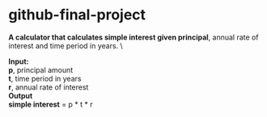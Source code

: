 # github-final-project
**A calculator that calculates simple interest given principal**, annual rate of interest and time period in years. \

**Input:** \
 **p**, principal amount \
  **t**, time period in years \
  **r**, annual rate of interest \
**Output\
   simple interest** = p * t * r
